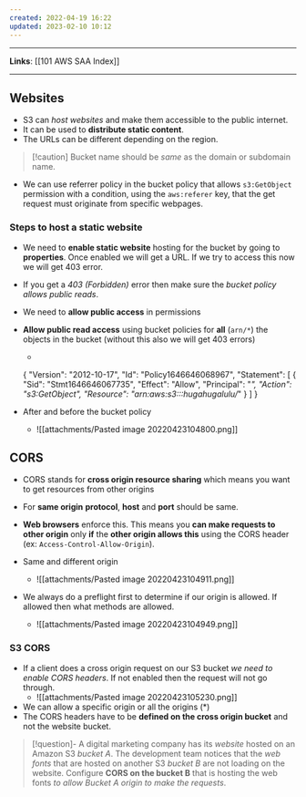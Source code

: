 ```yaml
---
created: 2022-04-19 16:22
updated: 2023-02-10 10:12
---
```

---
**Links**: [[101 AWS SAA Index]]

---
## Websites 
- S3 can *host websites* and make them accessible to the public internet.
- It can be used to **distribute static content**.
- The URLs can be different depending on the region.

> [!caution] Bucket name should be *same* as the domain or subdomain name.

- We can use referrer policy in the bucket policy that allows `s3:GetObject` permission with a condition, using the `aws:referer` key, that the get request must originate from specific webpages. 

### Steps to host a static website
- We need to **enable static website** hosting for the bucket by going to **properties**. Once enabled we will get a URL. If we try to access this now we will get 403 error.
- If you get a *403 (Forbidden)* error then make sure the *bucket policy allows public reads*.
- We need to **allow public access** in permissions
- **Allow public read access** using bucket policies for **all** (`arn/*`) the objects in the bucket (without this also we will get 403 errors)
	- ```json
	{
		"Version": "2012-10-17",
		"Id": "Policy1646646068967",
		"Statement": [
			{
				"Sid": "Stmt1646646067735",
				"Effect": "Allow",
				"Principal": "*",
				"Action": "s3:GetObject",
				"Resource": "arn:aws:s3:::hugahugalulu/*"
			}
		]
	}

- After and before the bucket policy
	- ![[attachments/Pasted image 20220423104800.png]]

## CORS
- CORS stands for **cross origin resource sharing** which means you want to get resources from other origins
- For **same origin** **protocol**, **host** and **port** should be same.
- **Web browsers** enforce this. This means you **can make requests to other origin** only **if** the **other origin allows this** using the CORS header (ex: `Access-Control-Allow-Origin`).

- Same and different origin
	- ![[attachments/Pasted image 20220423104911.png]]

- We always do a preflight first to determine if our origin is allowed. If allowed then what methods are allowed.
	- ![[attachments/Pasted image 20220423104949.png]]

### S3 CORS
- If a client does a cross origin request on our S3 bucket *we need to enable CORS headers*. If not enabled then the request will not go through.
	- ![[attachments/Pasted image 20220423105230.png]]
- We can allow a specific origin or all the origins (\*)
- The CORS headers have to be **defined on the cross origin bucket** and not the website bucket.

 > [!question]- A digital marketing company has its *website* hosted on an Amazon S3 *bucket A*. The development team notices that the *web fonts* that are hosted on another S3 *bucket B* are not loading on the website.
 > Configure **CORS on the bucket B** that is hosting the web fonts *to allow Bucket A origin to make the requests*.